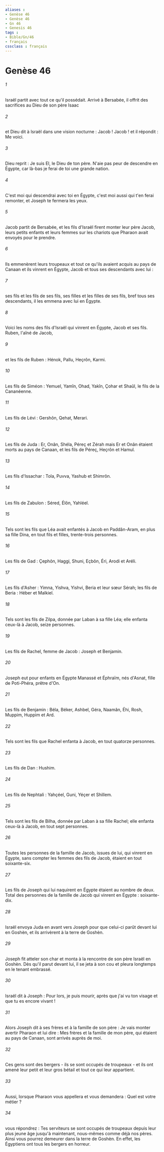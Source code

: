 ```yaml
---
aliases : 
- Genèse 46
- Genèse 46
- Gn 46
- Genesis 46
tags : 
- Bible/Gn/46
- français
cssclass : français
---
```


# Genèse 46

###### 1
Israël partit avec tout ce qu'il possédait. Arrivé à Bersabée, il offrit des sacrifices au Dieu de son père Isaac 
###### 2
et Dieu dit à Israël dans une vision nocturne : Jacob ! Jacob ! et il répondit : Me voici. 
###### 3
Dieu reprit : Je suis El, le Dieu de ton père. N'aie pas peur de descendre en Égypte, car là-bas je ferai de toi une grande nation. 
###### 4
C'est moi qui descendrai avec toi en Égypte, c'est moi aussi qui t'en ferai remonter, et Joseph te fermera les yeux. 
###### 5
Jacob partit de Bersabée, et les fils d'Israël firent monter leur père Jacob, leurs petits enfants et leurs femmes sur les chariots que Pharaon avait envoyés pour le prendre.
###### 6
Ils emmenèrent leurs troupeaux et tout ce qu'ils avaient acquis au pays de Canaan et ils vinrent en Égypte, Jacob et tous ses descendants avec lui : 
###### 7
ses fils et les fils de ses fils, ses filles et les filles de ses fils, bref tous ses descendants, il les emmena avec lui en Égypte.
###### 8
Voici les noms des fils d'Israël qui vinrent en Égypte, Jacob et ses fils. Ruben, l'aîné de Jacob, 
###### 9
et les fils de Ruben : Hénok, Pallu, Heçrôn, Karmi. 
###### 10
Les fils de Siméon : Yemuel, Yamîn, Ohad, Yakîn, Çohar et Shaûl, le fils de la Cananéenne. 
###### 11
Les fils de Lévi : Gershôn, Qehat, Merari. 
###### 12
Les fils de Juda : Er, Onân, Shéla, Péreç et Zérah mais Er et Onân étaient morts au pays de Canaan, et les fils de Péreç, Heçrôn et Hamul. 
###### 13
Les fils d'Issachar : Tola, Puvva, Yashub et Shimrôn. 
###### 14
Les fils de Zabulon : Séred, Élôn, Yahléel. 
###### 15
Tels sont les fils que Léa avait enfantés à Jacob en Paddân-Aram, en plus sa fille Dina, en tout fils et filles, trente-trois personnes.
###### 16
Les fils de Gad : Çephôn, Haggi, Shuni, Eçbôn, Éri, Arodi et Aréli. 
###### 17
Les fils d'Asher : Yimna, Yishva, Yishvi, Beria et leur sœur Sérah; les fils de Beria : Héber et Malkiel. 
###### 18
Tels sont les fils de Zilpa, donnée par Laban à sa fille Léa; elle enfanta ceux-là à Jacob, seize personnes.
###### 19
Les fils de Rachel, femme de Jacob : Joseph et Benjamin. 
###### 20
Joseph eut pour enfants en Égypte Manassé et Éphraïm, nés d'Asnat, fille de Poti-Phéra, prêtre d'On. 
###### 21
Les fils de Benjamin : Béla, Béker, Ashbel, Géra, Naamân, Éhi, Rosh, Muppim, Huppim et Ard. 
###### 22
Tels sont les fils que Rachel enfanta à Jacob, en tout quatorze personnes.
###### 23
Les fils de Dan : Hushim. 
###### 24
Les fils de Nephtali : Yahçéel, Guni, Yéçer et Shillem. 
###### 25
Tels sont les fils de Bilha, donnée par Laban à sa fille Rachel; elle enfanta ceux-là à Jacob, en tout sept personnes.
###### 26
Toutes les personnes de la famille de Jacob, issues de lui, qui vinrent en Égypte, sans compter les femmes des fils de Jacob, étaient en tout soixante-six. 
###### 27
Les fils de Joseph qui lui naquirent en Égypte étaient au nombre de deux. Total des personnes de la famille de Jacob qui vinrent en Égypte : soixante-dix.
###### 28
Israël envoya Juda en avant vers Joseph pour que celui-ci parût devant lui en Goshèn, et ils arrivèrent à la terre de Goshèn. 
###### 29
Joseph fit atteler son char et monta à la rencontre de son père Israël en Goshèn. Dès qu'il parut devant lui, il se jeta à son cou et pleura longtemps en le tenant embrassé. 
###### 30
Israël dit à Joseph : Pour lors, je puis mourir, après que j'ai vu ton visage et que tu es encore vivant ! 
###### 31
Alors Joseph dit à ses frères et à la famille de son père : Je vais monter avertir Pharaon et lui dire : Mes frères et la famille de mon père, qui étaient au pays de Canaan, sont arrivés auprès de moi. 
###### 32
Ces gens sont des bergers - ils se sont occupés de troupeaux - et ils ont amené leur petit et leur gros bétail et tout ce qui leur appartient. 
###### 33
Aussi, lorsque Pharaon vous appellera et vous demandera : Quel est votre métier ? 
###### 34
vous répondrez : Tes serviteurs se sont occupés de troupeaux depuis leur plus jeune âge jusqu'à maintenant, nous-mêmes comme déjà nos pères. Ainsi vous pourrez demeurer dans la terre de Goshèn. En effet, les Égyptiens ont tous les bergers en horreur.
